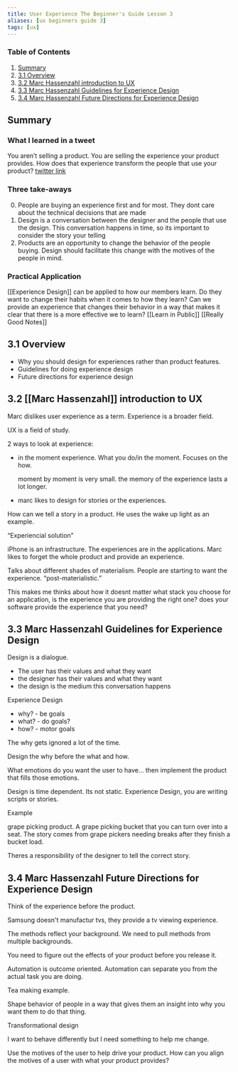 ```yaml
---
title: User Experience The Beginner's Guide Lesson 3
aliases: [ux beginners guide 3]
tags: [ux]
---
```


### Table of Contents

1.  [Summary](notes/user-experience-beginners-guide-lesson-3#orgb6af7c7)
2.  [3.1 Overview](notes/user-experience-beginners-guide-lesson-3#org66c3037)
3.  [3.2 Marc Hassenzahl introduction to UX](notes/user-experience-beginners-guide-lesson-3#org8891a47)
4.  [3.3 Marc Hassenzahl Guidelines for Experience Design](notes/user-experience-beginners-guide-lesson-3#orgfcf5713)
5.  [3.4 Marc Hassenzahl Future Directions for Experience Design](notes/user-experience-beginners-guide-lesson-3#orgec92c2e)

## Summary

### What I learned in a tweet

You aren&rsquo;t selling a product. You are selling the experience your product provides. How does that experience transform the people that use your product? [twitter link](https://twitter.com/_jonesian/status/1265666729948127233)

### Three take-aways

0.  People are buying an experience first and for most. They dont care about the technical decisions that are made
1.  Design is a conversation between the designer and the people that use the design. This conversation happens in time, so its important to consider the story your telling
2.  Products are an opportunity to change the behavior of the people buying. Design should facilitate this change with the motives of the people in mind.

### Practical Application

[[Experience Design]] can be applied to how our members learn. Do they want to change their habits when it comes to how they learn? Can we provide an experience that changes their behavior in a way that makes it clear that there is a more effective we to learn? [[Learn in Public]] [[Really Good Notes]]

<a id="org66c3037"></a>

## 3.1 Overview

- Why you should design for experiences rather than product features.
- Guidelines for doing experience design
- Future directions for experience design

<a id="org8891a47"></a>

## 3.2 [[Marc Hassenzahl]] introduction to UX

Marc dislikes user experience as a term. Experience is a broader field.

UX is a field of study.

2 ways to look at experience:

- in the moment experience. What you do/in the moment. Focuses on the how.

  moment by moment is very small. the memory of the experience lasts a lot longer.

- marc likes to design for stories or the experiences.

How can we tell a story in a product. He uses the wake up light as an example.

&ldquo;Experiencial solution&rdquo;

iPhone is an infrastructure. The experiences are in the applications. Marc likes to forget the whole product and provide an experience.

Talks about different shades of materialism. People are starting to want the experience. &ldquo;post-materialistic.&rdquo;

This makes me thinks about how it doesnt matter what stack you choose for an application, is the experience you are providing the right one? does your software provide the experience that you need?

<a id="orgfcf5713"></a>

## 3.3 Marc Hassenzahl Guidelines for Experience Design

Design is a dialogue.

- The user has their values and what they want
- the designer has their values and what they want
- the design is the medium this conversation happens

Experience Design

- why? - be goals
- what? - do goals?
- how? - motor goals

The why gets ignored a lot of the time.

Design the why before the what and how.

What emotions do you want the user to have&#x2026; then implement the product that fills those emotions.

Design is time dependent. Its not static. Experience Design, you are writing scripts or stories.

Example

grape picking product. A grape picking bucket that you can turn over into a seat. The story comes from grape pickers needing breaks after they finish a bucket load.

Theres a responsibility of the designer to tell the correct story.

<a id="orgec92c2e"></a>

## 3.4 Marc Hassenzahl Future Directions for Experience Design

Think of the experience before the product.

Samsung doesn't manufactur tvs, they provide a tv viewing experience.

The methods reflect your background. We need to pull methods from multiple backgrounds.

You need to figure out the effects of your product before you release it.

Automation is outcome oriented. Automation can separate you from the actual task you are doing.

Tea making example.

Shape behavior of people in a way that gives them an insight into why you want them to do that thing.

Transformational design

I want to behave differently but I need something to help me change.

Use the motives of the user to help drive your product. How can you align the motives of a user with what your product provides?
